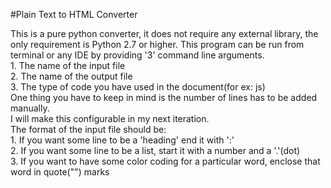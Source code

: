 #Plain Text to HTML Converter

This is a pure python converter, it does not require any external library, the only requirement is Python 2.7 or higher.
This program can be run from terminal or any IDE by providing '3' command line arguments.  
	1. The name of the input file  
	2. The name of the output file  
	3. The type of code you have used in the document(for ex: js)  
One thing you have to keep in mind is the number of lines has to be added manually.  
I will make this configurable in my next iteration.  
The format of the input file should be:  
	1. If you want some line to be a 'heading' end it with ':'  
	2. If you want some line to be a list, start it with a number and a '.'(dot)  
	3. If you want to have some color coding for a particular word, enclose that word in quote("") marks  


